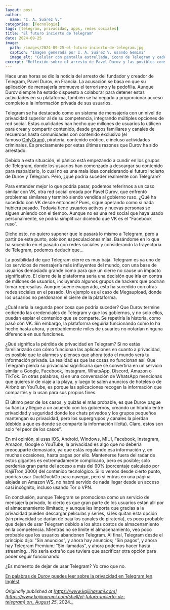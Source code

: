 ```yaml
---
layout: post
author:
  name: "I. A. Suárez V."
categories: [Tecnologia]
tags: [telegram, privacidad, apps, redes sociales]
title: "El futuro incierto de Telegram"
date: 2024-09-25
image:
  path: /images/2024-09-25-el-futuro-incierto-de-telegram.jpg
  caption: "Imagen generada por I. A. Suárez V. usando Gemini"
  image_alt: "Celular con pantalla estrellada, ícono de Telegram y cadenas de fondo"
excerpt: "Reflexión sobre el arresto de Pavel Durov y las posibles consecuencias para el futuro de Telegram, desde el cierre hasta la pérdida de privacidad."
---
```



Hace unas horas se dio la noticia del arresto del fundador y creador de Telegram, Pavel Durov, en Francia. La acusación se basa en que su aplicación de mensajería promueve el terrorismo y la pedofilia. Aunque Durov siempre ha estado dispuesto a colaborar para detener estas actividades en su plataforma, también se ha negado a proporcionar acceso completo a la información privada de sus usuarios.

Telegram se ha destacado como un sistema de mensajería con un nivel de privacidad superior al de su competencia, integrando múltiples opciones de red social. Estas cualidades han hecho que millones de usuarios lo utilicen para crear y compartir contenido, desde grupos familiares y canales de recuerdos hasta comunidades con contenido exclusivo (el famoso [OnlyGram](https://www.kajiinarumi.com/shell/onlygram-el-onlyfans-en-telegram)), piratería, contenido erótico, e incluso actividades criminales. Es precisamente por estas últimas razones que Durov ha sido arrestado.

Debido a esta situación, el pánico está empezando a cundir en los grupos de Telegram, donde los usuarios han comenzado a descargar su contenido para respaldarlo, lo cual no es una mala idea considerando el futuro incierto de Durov y Telegram. Pero, ¿qué podría suceder realmente con Telegram?

Para entender mejor lo que podría pasar, podemos referirnos a un caso similar con VK, otra red social creada por Pavel Durov, que enfrentó problemas similares y terminó siendo vendida al gobierno ruso. ¿Qué ha sucedido con VK desde entonces? Pues, sigue operando como si nada hubiera pasado. Todavía tiene usuarios activos y nuevas personas se siguen uniendo con el tiempo. Aunque no es una red social que haya usado personalmente, se podría simplificar diciendo que VK es el “Facebook ruso”.

Dicho esto, no quiero suponer que le pasará lo mismo a Telegram, pero a partir de este punto, solo son especulaciones mías. Basándome en lo que ha sucedido en el pasado con redes sociales y considerando la trayectoria de Telegram, podemos deducir que…

La posibilidad de que Telegram cierre es muy baja. Telegram es ya uno de los servicios de mensajería más influyentes del mundo, con una base de usuarios demasiado grande como para que un cierre no cause un impacto significativo. El cierre de la plataforma sería una decisión que iría en contra de millones de usuarios, incluyendo algunos grupos de hackers que podrían tomar represalias. Aunque suene exagerado, esto ha sucedido con otras redes sociales en el pasado. Un ejemplo es el caso de Megaupload, donde los usuarios no perdonaron el cierre de la plataforma.

¿Cuál sería la segunda peor cosa que podría suceder? Que Durov termine cediendo las credenciales de Telegram y que los gobiernos, y no solo ellos, puedan espiar el contenido que se comparte. Se repetiría la historia, como pasó con VK. Sin embargo, la plataforma seguiría funcionando como lo ha hecho hasta ahora, y probablemente miles de usuarios no notarían ninguna diferencia en sus funciones.

¿Qué significa la pérdida de privacidad en Telegram? Si no estás familiarizado con cómo funcionan las aplicaciones en cuanto a privacidad, es posible que te alarmes y pienses que ahora todo el mundo verá tu información privada. La realidad es que las cosas no funcionan así. Que Telegram pierda su privacidad significaría que se convertiría en un servicio similar a Google, Facebook, Instagram, WhatsApp, Discord, Amazon o TikTok. En otras palabras, si en una conversación de WhatsApp mencionas que quieres ir de viaje a la playa, y luego te salen anuncios de hoteles o de Airbnb en YouTube, es porque las aplicaciones recogen la información que compartes y la usan para sus propios fines.

El último peor de los casos, y quizás el más probable, es que Durov pague su fianza y llegue a un acuerdo con los gobiernos, creando un híbrido entre privacidad y seguridad donde los chats privados y los grupos pequeños mantengan su privacidad, pero los supergrupos y canales la pierdan (debido a que es donde se comparte la información ilícita). Claro, estos son solo “el peor de los casos”.

En mi opinión, si usas iOS, Android, Windows, MIUI, Facebook, Instagram, Amazon, Google o YouTube, la privacidad es algo que no debería preocuparte demasiado, ya que estás regalando esa información y, en muchas ocasiones, hasta pagas por ello. Mantenerse fuera del radar de estos gigantes es extremadamente complicado, pero es posible; solo perderías gran parte del acceso a más del 90% (porcentaje calculado por KajiiTron 3000) del contenido tecnológico. Si lo vemos desde cierto punto, podrías usar DuckDuckGo para navegar, pero si entras en una página alojada en Amazon WS, no habrá servido de nada llegar desde un acceso casi incógnito, incluso usando Tor o VPN.

En conclusión, aunque Telegram se promociona como un servicio de mensajería privado, lo cierto es que gran parte de los usuarios están allí por el almacenamiento ilimitado, y aunque les importa que gracias a la privacidad pueden descargar películas y series, si les quitan esta opción (sin privacidad se darían de baja los canales de piratería), es poco probable que dejen de usar Telegram debido a los altos costos de almacenamiento en la competencia. Mientras no se limite el almacenamiento, veo poco probable que los usuarios abandonen Telegram. Al final, Telegram desde el principio dijo: “Sin anuncios”, y ahora hay anuncios; “Sin pagos”, y ahora hay Telegram Premium; “Sin llamadas”, y ahora podemos hacer hasta streaming… No sería extraño que tuviera que sacrificar otra opción para poder seguir funcionando.

¿Es momento de dejar de usar Telegram? Yo creo que no.

[En palabras de Durov puedes leer sobre la privacidad en Telegram (en Inglés)](https://telegra.ph/Why-Isnt-Telegram-End-to-End-Encrypted-by-Default-08-14)

_Originally published at [https://www.kajiinarumi.com](https://www.kajiinarumi.com/shell/el-futuro-incierto-de-telegram) on_ August 25_, 2024._